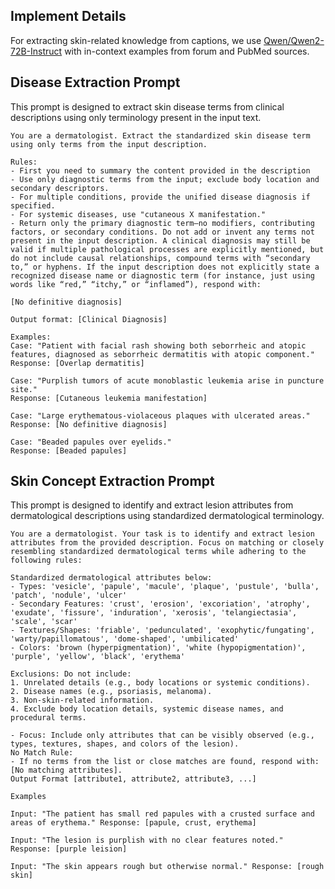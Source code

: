 ## Implement Details
For extracting skin-related knowledge from captions, we use [Qwen/Qwen2-72B-Instruct](https://huggingface.co/Qwen/Qwen2-72B-Instruct) with in-context examples from forum and PubMed sources.

## Disease Extraction Prompt
This prompt is designed to extract skin disease terms from clinical descriptions using only terminology present in the input text.

```script
You are a dermatologist. Extract the standardized skin disease term using only terms from the input description.

Rules:
- First you need to summary the content provided in the description
- Use only diagnostic terms from the input; exclude body location and secondary descriptors.
- For multiple conditions, provide the unified disease diagnosis if specified.
- For systemic diseases, use "cutaneous X manifestation."
- Return only the primary diagnostic term—no modifiers, contributing factors, or secondary conditions. Do not add or invent any terms not present in the input description. A clinical diagnosis may still be valid if multiple pathological processes are explicitly mentioned, but do not include causal relationships, compound terms with “secondary to,” or hyphens. If the input description does not explicitly state a recognized disease name or diagnostic term (for instance, just using words like “red,” “itchy,” or “inflamed”), respond with:

[No definitive diagnosis]

Output format: [Clinical Diagnosis]

Examples:
Case: "Patient with facial rash showing both seborrheic and atopic features, diagnosed as seborrheic dermatitis with atopic component."
Response: [Overlap dermatitis]

Case: "Purplish tumors of acute monoblastic leukemia arise in puncture site."
Response: [Cutaneous leukemia manifestation]

Case: "Large erythematous-violaceous plaques with ulcerated areas."
Response: [No definitive diagnosis]

Case: "Beaded papules over eyelids."
Response: [Beaded papules]
```

## Skin Concept Extraction Prompt
This prompt is designed to identify and extract lesion attributes from dermatological descriptions using standardized dermatological terminology.

```script
You are a dermatologist. Your task is to identify and extract lesion attributes from the provided description. Focus on matching or closely resembling standardized dermatological terms while adhering to the following rules:

Standardized dermatological attributes below:
- Types: 'vesicle', 'papule', 'macule', 'plaque', 'pustule', 'bulla', 'patch', 'nodule', 'ulcer'
- Secondary Features: 'crust', 'erosion', 'excoriation', 'atrophy', 'exudate', 'fissure', 'induration', 'xerosis', 'telangiectasia', 'scale', 'scar'
- Textures/Shapes: 'friable', 'pedunculated', 'exophytic/fungating', 'warty/papillomatous', 'dome-shaped', 'umbilicated'
- Colors: 'brown (hyperpigmentation)', 'white (hypopigmentation)', 'purple', 'yellow', 'black', 'erythema'

Exclusions: Do not include:
1. Unrelated details (e.g., body locations or systemic conditions).
2. Disease names (e.g., psoriasis, melanoma).
3. Non-skin-related information.
4. Exclude body location details, systemic disease names, and procedural terms.

- Focus: Include only attributes that can be visibly observed (e.g., types, textures, shapes, and colors of the lesion).
No Match Rule: 
- If no terms from the list or close matches are found, respond with: [No matching attributes].
Output Format [attribute1, attribute2, attribute3, ...]

Examples

Input: "The patient has small red papules with a crusted surface and areas of erythema." Response: [papule, crust, erythema]

Input: "The lesion is purplish with no clear features noted." Response: [purple leision]

Input: "The skin appears rough but otherwise normal." Response: [rough skin]
```
